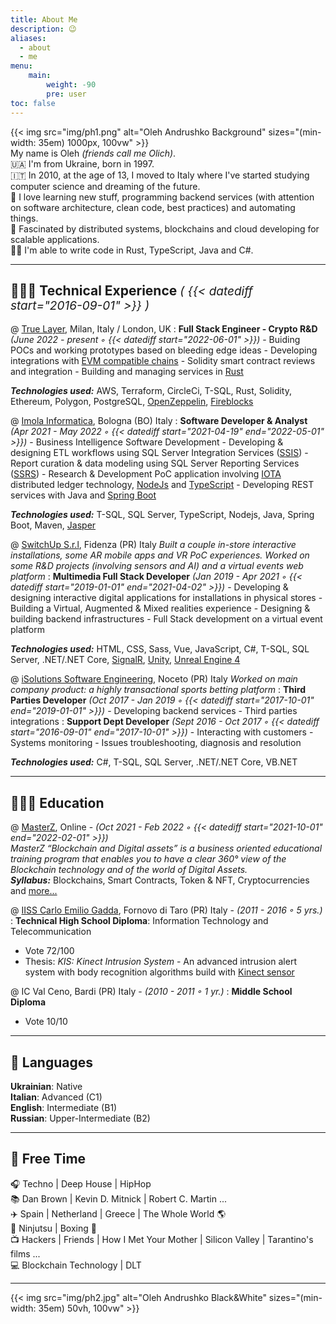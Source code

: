 ```yaml
---
title: About Me 
description: 😉
aliases:
  - about
  - me
menu:
    main: 
        weight: -90
        pre: user
toc: false
---
```

{{< img src="img/ph1.png" alt="Oleh Andrushko Background" sizes="(min-width: 35em) 1000px, 100vw" >}} <br>
My name is Oleh _(friends call me Olich)_. <br>
🇺🇦 I'm from Ukraine, born in 1997. <br>
🇮🇹 In 2010, at the age of 13, I moved to Italy where I've started studying computer science and dreaming of the future.<br>
📖 I love learning new stuff, programming backend services (with attention on software architecture, clean code, best practices) and automating things. <br>
🔭 Fascinated by distributed systems, blockchains and cloud developing for scalable applications.<br>
🧑‍🚀 I'm able to write code in Rust, TypeScript, Java and C#.
***
## 👨🏼‍💻 Technical Experience <span style="font-size:19px; font-weight: lighter;">_( {{< datediff start="2016-09-01" >}} )_ 

@ [True Layer](https://www.truelayer.com), Milan, Italy / London, UK
: **Full Stack Engineer - Crypto R&D**  _(June 2022 - present ◦ {{< datediff start="2022-06-01" >}})_
    - Buiding POCs and working prototypes based on bleeding edge ideas
    - Developing integrations with [EVM compatible chains](https://101blockchains.com/ethereum-virtual-machine/#:~:text=Some%20of%20the%20notable%20names,Tron%2C%20Cardano%2C%20and%20Polygon.)
    - Solidity smart contract reviews and integration
    - Building and managing services in [Rust](https://www.rust-lang.org/)

**_Technologies used:_** AWS, Terraform, CircleCi, T-SQL, Rust, Solidity, Ethereum, Polygon, PostgreSQL, [OpenZeppelin](https://www.openzeppelin.com/), [Fireblocks](https://www.fireblocks.com/)

@ [Imola Informatica](https://www.imolainformatica.it), Bologna (BO) Italy
: **Software Developer & Analyst**  _(Apr 2021 - May 2022 ◦ {{< datediff start="2021-04-19" end="2022-05-01" >}})_
    - Business Intelligence Software Development
    - Developing & designing ETL workflows using SQL Server Integration Services ([SSIS](https://docs.microsoft.com/it-it/sql/integration-services/sql-server-integration-services))
    - Report curation & data modeling using SQL Server Reporting Services ([SSRS](https://docs.microsoft.com/it-it/sql/reporting-services/create-deploy-and-manage-mobile-and-paginated-reports))
    - Research & Development PoC application involving [IOTA](https://www.iota.org/) distributed ledger technology, [NodeJs](https://nodejs.org/) and [TypeScript](https://www.typescriptlang.org/) 
    - Developing REST services with Java and [Spring Boot](https://spring.io/projects/spring-boot)

**_Technologies used:_** T-SQL, SQL Server, TypeScript, Nodejs, Java, Spring Boot, Maven, [Jasper](https://community.jaspersoft.com/)

@ [SwitchUp S.r.l](https://www.switchup.it), Fidenza (PR) Italy
_Built a couple in-store interactive installations, some AR mobile apps and VR PoC experiences. Worked on some R&D projects (involving sensors and AI) and a virtual events web platform_
: **Multimedia Full Stack Developer**  _(Jan 2019 - Apr 2021 ◦ {{< datediff start="2019-01-01" end="2021-04-02" >}})_
    - Developing & designing interactive digital applications for installations in physical stores
    - Building a Virtual, Augmented & Mixed realities experience
    - Designing & building backend infrastructures
    - Full Stack development on a virtual event platform

**_Technologies used:_** HTML, CSS, Sass, Vue, JavaScript, C#, T-SQL, SQL Server, .NET/.NET Core, [SignalR](https://dotnet.microsoft.com/apps/aspnet/signalr), [Unity](https://unity.com/), [Unreal Engine 4](https://www.unrealengine.com/)

@ [iSolutions Software Engineering](https://www.isolutions.it), Noceto (PR) Italy
_Worked on main company product: a highly transactional sports betting platform_
:  **Third Parties Developer**  _(Oct 2017 - Jan 2019 ◦ {{< datediff start="2017-10-01" end="2019-01-01" >}})_
    - Developing backend services
    - Third parties integrations
:  **Support Dept Developer**  _(Sept 2016 - Oct 2017 ◦ {{< datediff start="2016-09-01" end="2017-10-01" >}})_
    - Interacting with customers
    - Systems monitoring
    - Issues troubleshooting, diagnosis and resolution

**_Technologies used:_** C#, T-SQL, SQL Server, .NET/.NET Core, VB.NET
***
## 👨🏼‍🎓 Education

@ [MasterZ](https://www.masterzblockchain.com/), Online - _(Oct 2021 - Feb 2022 ◦ {{< datediff start="2021-10-01" end="2022-02-01" >}})_<br>
_MasterZ “Blockchain and Digital assets” is a business oriented educational training program that enables you to have a clear 360° view of the Blockchain technology and of the world of Digital Assets._<br>
**_Syllabus:_** Blockchains, Smart Contracts, Token & NFT, Cryptocurrencies and [more...](https://www.masterzblockchain.com/#master_structure)

@ [IISS Carlo Emilio Gadda](https://www.iissgadda.it/), Fornovo di Taro (PR) Italy - _(2011 - 2016 ◦ 5 yrs.)_
: **Technical High School Diploma**: Information Technology and Telecommunication
  - Vote 72/100
  - Thesis: _KIS: Kinect Intrusion System_ - An advanced intrusion alert system with body recognition algorithms build with [Kinect sensor](https://en.wikipedia.org/wiki/Kinect)

@ IC Val Ceno, Bardi (PR) Italy - _(2010 - 2011 ◦ 1 yr.)_
: **Middle School Diploma**
  - Vote 10/10
***
## 💬 Languages
**Ukrainian**: Native <br>
**Italian**: Advanced (C1) <br>
**English**: Intermediate (B1)  <br>
**Russian**: Upper-Intermediate (B2) <br>
***
## 🎨 Free Time
🎧 Techno | Deep House | HipHop <br>
📚 Dan Brown | Kevin D. Mitnick | Robert C. Martin ...<br>
✈️ Spain | Netherland | Greece | The Whole World 🌎 <br>
🥋 Ninjutsu | Boxing 🥊 <br>
📺 Hackers | Friends | How I Met Your Mother | Silicon Valley | Tarantino's films ...<br>
💻 Blockchain Technology | DLT
***
{{< img src="img/ph2.jpg" alt="Oleh Andrushko Black&White" sizes="(min-width: 35em) 50vh, 100vw" >}}


